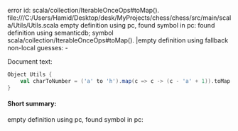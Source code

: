 error id: scala/collection/IterableOnceOps#toMap().
file:///C:/Users/Hamid/Desktop/desk/MyProjects/chess/chess/src/main/scala/Utils/Utils.scala
empty definition using pc, found symbol in pc: 
found definition using semanticdb; symbol scala/collection/IterableOnceOps#toMap().
|empty definition using fallback
non-local guesses:
	 -

Document text:

```scala
Object Utils {
    val charToNumber = ('a' to 'h').map(c => c -> (c - 'a' + 1)).toMap
}

```

#### Short summary: 

empty definition using pc, found symbol in pc: 
